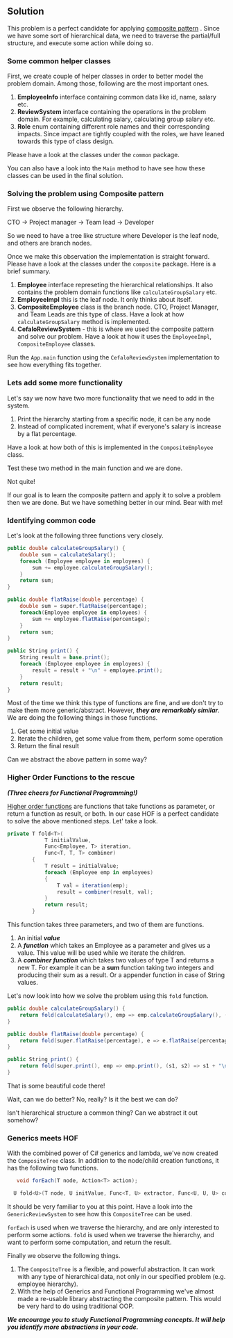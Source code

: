 ## Solution ##
This problem is a perfect candidate for applying [composite pattern](https://en.wikipedia.org/wiki/Composite_pattern) .
Since we have some sort of hierarchical data, we need to traverse the
partial/full structure, and execute some action while doing so.

### Some common helper classes ###
First, we create couple of helper classes in order to better model the problem
domain. Among those, following are the most important ones.

1. **EmployeeInfo** interface containing common data like id, name, salary etc.
2. **ReviewSystem** interface containing the operations in the problem domain.
    For example, calculating salary, calculating group salary etc.
3. **Role** enum containing different role names and their corresponding
    impacts. Since impact are tightly coupled with the roles, we have
    leaned towards this type of class design.

Please have a look at the classes under the ```common``` package.

You can also have a look into the ```Main``` method to have see
  how these classes can be used in the final solution.


### Solving the problem using Composite pattern ###
First we observe the following hierarchy.

CTO -> Project manager -> Team lead -> Developer

So we need to have a tree like structure where Developer is the leaf node,
and others are branch nodes.

Once we make this observation the implementation is straight forward.
Please have a look at the classes under the ```composite``` package. Here
is a brief summary.

1. **Employee** interface represeting the hierarchical relationships. It
    also contains the problem domain functions like ```calculateGroupSalary``` etc.
2. **EmployeeImpl** this is the leaf node. It only thinks about itself.
3. **CompositeEmployee** class is the branch node. CTO, Project Manager,
    and Team Leads are this type of class. Have a look at how
      ```calculateGroupSalary``` method is implemented.
4. **CefaloReviewSystem** - this is where we used the composite pattern
      and solve our problem. Have a look at how it uses the ```EmployeeImpl```,
      ```CompositeEmployee``` classes.

Run the ```App.main``` function using the ```CefaloReviewSystem```
       implementation to see how everything fits together.


### Lets add some more functionality ###

Let's say we now have two more functionality that we need to add in the system.

1. Print the hierarchy starting from a specific node, it can be any node
2. Instead of complicated increment, what if everyone's salary is increase by
    a flat percentage.

Have a look at how both of this is implemented in the ```CompositeEmployee```
    class.

Test these two method in the main function and we are done.

Not quite!

If our goal is to learn the composite pattern and apply it to solve a
problem then we are done. But we have something better in our mind. Bear with me!

### Identifying common code ###

Let's look at the following three functions very closely.

```csharp
public double calculateGroupSalary() {
    double sum = calculateSalary();
    foreach (Employee employee in employees) {
        sum += employee.calculateGroupSalary();
    }
    return sum;
}

public double flatRaise(double percentage) {
    double sum = super.flatRaise(percentage);
    foreach(Employee employee in employees) {
        sum += employee.flatRaise(percentage);
    }
    return sum;
}

public String print() {
    String result = base.print();
    foreach (Employee employee in employees) {
        result = result + "\n" + employee.print();
    }
    return result;
}
```


Most of the time we think this type of functions are fine, and we don't
try to make them more generic/abstract. However, ***they are remarkably
similar***. We are doing the following things in those functions.
1. Get some initial value
2. Iterate the children, get some value from them, perform some operation
3. Return the final result

Can we abstract the above pattern in some way?

### Higher Order Functions to the rescue ###
***(Three cheers for Functional Programming!)***

[Higher order functions](https://en.wikipedia.org/wiki/Higher-order_function)
are functions that take functions as parameter, or return a function as result, or both.
 In our case HOF is a perfect candidate to solve the above mentioned
 steps. Let' take a look.

```csharp
private T fold<T>(
            T initialValue,
            Func<Employee, T> iteration,
            Func<T, T, T> combiner)
        {
            T result = initialValue;
            foreach (Employee emp in employees)
            {
                T val = iteration(emp);
                result = combiner(result, val);
            }
            return result;
        }
```

This function takes three parameters, and two of them are functions.
1. An initial ***value***
2. A ***function*** which takes an Employee as a parameter and gives us a value.
    This value will be used while we iterate the children.
3. A ***combiner function*** which takes two values of type T and returns a new T.
    For example it can be a **sum** function taking two integers and producing
    their sum as a result. Or a appender function in case of String values.

Let's now look into how we solve the problem using this ```fold``` function.

```csharp
public double calculateGroupSalary() {
    return fold(calculateSalary(), emp => emp.calculateGroupSalary(), (a, b) => a + b);
}

public double flatRaise(double percentage) {
    return fold(super.flatRaise(percentage), e => e.flatRaise(percentage), (a, b) => a + b);
}

public String print() {
    return fold(super.print(), emp => emp.print(), (s1, s2) => s1 + "\n" + s2);
}
```

That is some beautiful code there!

Wait, can we do better? No, really? Is it the best we can do?

Isn't hierarchical structure a common thing? Can we abstract it out somehow?

### Generics meets HOF ###
With the combined power of C# generics and lambda, we've now created the
 ```CompositeTree``` class. In addition to the node/child creation functions,
 it has the following two functions.

```csharp
   void forEach(T node, Action<T> action);

  U fold<U>(T node, U initValue, Func<T, U> extractor, Func<U, U, U> combiner);
 ```

It should be very familiar to you at this point. Have a look into the
```GenericReviewSystem``` to see how this ```CompositeTree``` can be used.

```forEach``` is used when we traverse the hierarchy, and are only interested to perform some actions.
```fold``` is used when we traverse the hierarchy, and want to perform some computation, and return the result.

Finally we observe the following things.
1. The ```CompositeTree``` is a flexible, and powerful abstraction. It can work with any type
 of hierarchical data, not only in our specified problem (e.g. employee hierarchy).
2. With the help of Generics and Functional Programming we've almost made a re-usable
 library abstracting the composite pattern. This would be very hard to do using
 traditional OOP.

***We encourage you to study Functional Programming concepts. It will help you identify
   more abstractions in your code.***